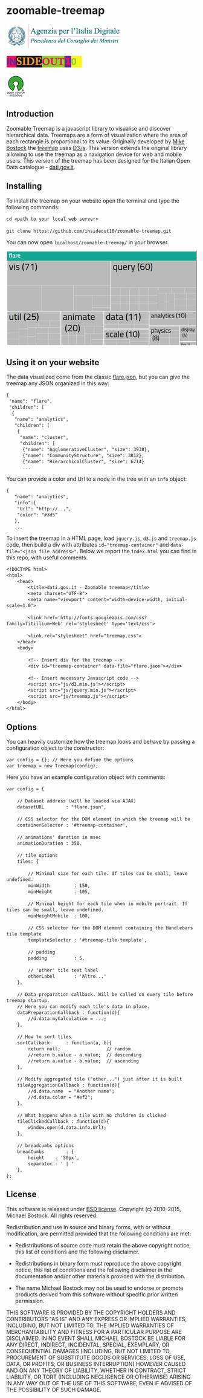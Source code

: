 # zoomable-treemap
![](./img/agid.png)

![](./img/io10.jpg)

![](./img/osi.png)

## Introduction
Zoomable Treemap is a javascript library to visualise and discover hierarchical data. Treemaps are a form of visualization where the area of each rectangle is proportional to its value. Originally developed by [Mike Bostock](http://bost.ocks.org/mike/) the [treemap](http://bost.ocks.org/mike/treemap/) uses [D3.js](http://d3js.org/).
This version extends the original library allowing to use the treemap as a navigation device for web and mobile users. This version of the treemap has been designed for the Italian Open Data catalogue - [dati.gov.it](http://www.dati.gov.it).

## Installing

To install the treemap on your website open the terminal and type the following commands:
```
cd <path to your local web server>

git clone https://github.com/insideout10/zoomable-treemap.git
```
You can now open `localhost/zoomable-treemap/` in your browser.

![](./img/screenshot.png)

## Using it on your website

The data visualized come from the classic [flare.json](https://gist.github.com/mbostock/1093025#file-flare-json), but you can give the treemap any JSON organized in this way:

```
{
 "name": "flare",
 "children": [
  {
   "name": "analytics",
   "children": [
    {
     "name": "cluster",
     "children": [
      {"name": "AgglomerativeCluster", "size": 3938},
      {"name": "CommunityStructure", "size": 3812},
      {"name": "HierarchicalCluster", "size": 6714}
      ...
```
You can provide a color and Url to a node in the tree with an `info` object:

```
{
   "name": "analytics",
   "info":{
    "Url": "http://...",
    "color": "#3d5"
   },
   ...

```

To insert the treemap in a HTML page, load `jquery.js`, `d3.js` and `treemap.js` code, then build a div with attributes `id="treemap-container"` and `data-file="<json file address>"`. Below we report the `index.html` you can find in this repo, with useful comments.

```
<!DOCTYPE html>
<html>
    <head>
        <title>dati.gov.it - Zoomable treemap</title>
        <meta charset="UTF-8">
        <meta name="viewport" content="width=device-width, initial-scale=1.0">
        
        <link href='http://fonts.googleapis.com/css?family=Titillium+Web' rel='stylesheet' type='text/css'>
        
        <link rel="stylesheet" href="treemap.css">
    </head>
    <body>
        
        <!-- Insert div for the treemap -->
        <div id="treemap-container" data-file="flare.json"></div>
        
        <!-- Insert necessary Javascript code -->
        <script src="js/d3.min.js"></script>
        <script src="js/jquery.min.js"></script>
        <script src="js/treemap.js"></script>
    </body>
</html>
```
## Options

You can heavily customize how the treemap looks and behave by passing a configuration object to the constructor:

```
var config = {}; // Here you define the options
var treemap = new Treemap(config);
```

Here you have an example configuration object with comments:

```
var config = {
    
    // Dataset address (will be loaded via AJAX)
    datasetURL        : "flare.json",
    
    // CSS selector for the DOM element in which the treemap will be
    containerSelector : '#treemap-container',
    
    // animations' duration in msec
    animationDuration : 350,
    
    // tile options
    tiles: {
        
        // Minimal size for each tile. If tiles can be small, leave undefined.
        minWidth         : 150,
        minHeight        : 105,
        
        // Minimal height for each tile when in mobile portrait. If tiles can be small, leave undefined.
        minHeightMobile  : 100,
        
        // CSS selector for the DOM element containing the Handlebars tile template
        templateSelector : '#treemap-tile-template',
        
        // padding
        padding          : 5,
        
        // 'other' tile text label
        otherLabel       : 'Altro...'
    },
    
    // Data preparation callback. Will be called on every tile before treemap startup.
    // Here you can modify each tile's data in place.
    dataPreparationCallback : function(d){
        //d.data.myCalculation = ...;
    },
    
    // How to sort tiles
    sortCallback      : function(a, b){
        return null;                 // random
        //return b.value - a.value;  // descending
        //return a.value - b.value;  // ascending
    },
    
    // Modify aggregated tile ("other...") just after it is built
    tileAggregationCallback : function(d){
        //d.data.name  = "Another name";
        //d.data.color = "#ef2";
    },
    
    // What happens when a tile with no children is clicked
    tileClickedCallback : function(d){
        window.open(d.data.info.Url);
    },
    
    // breadcumbs options
    breadCumbs        : {
        height    : '50px',
        separator : ' | '
    },
};
```

## License

This software is released under [BSD license](http://opensource.org/licenses/BSD-3-Clause). Copyright (c) 2010-2015, Michael Bostock. All rights reserved.

Redistribution and use in source and binary forms, with or without
modification, are permitted provided that the following conditions are met:

* Redistributions of source code must retain the above copyright notice, this
  list of conditions and the following disclaimer.

* Redistributions in binary form must reproduce the above copyright notice,
  this list of conditions and the following disclaimer in the documentation
  and/or other materials provided with the distribution.

* The name Michael Bostock may not be used to endorse or promote products
  derived from this software without specific prior written permission.

THIS SOFTWARE IS PROVIDED BY THE COPYRIGHT HOLDERS AND CONTRIBUTORS "AS IS"
AND ANY EXPRESS OR IMPLIED WARRANTIES, INCLUDING, BUT NOT LIMITED TO, THE
IMPLIED WARRANTIES OF MERCHANTABILITY AND FITNESS FOR A PARTICULAR PURPOSE ARE
DISCLAIMED. IN NO EVENT SHALL MICHAEL BOSTOCK BE LIABLE FOR ANY DIRECT,
INDIRECT, INCIDENTAL, SPECIAL, EXEMPLARY, OR CONSEQUENTIAL DAMAGES (INCLUDING,
BUT NOT LIMITED TO, PROCUREMENT OF SUBSTITUTE GOODS OR SERVICES; LOSS OF USE,
DATA, OR PROFITS; OR BUSINESS INTERRUPTION) HOWEVER CAUSED AND ON ANY THEORY
OF LIABILITY, WHETHER IN CONTRACT, STRICT LIABILITY, OR TORT (INCLUDING
NEGLIGENCE OR OTHERWISE) ARISING IN ANY WAY OUT OF THE USE OF THIS SOFTWARE,
EVEN IF ADVISED OF THE POSSIBILITY OF SUCH DAMAGE.
